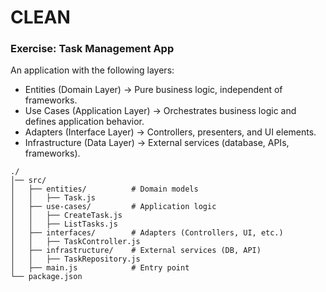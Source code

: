 # CLEAN

### Exercise: Task Management App

An application with the following layers:  
- Entities (Domain Layer) → Pure business logic, independent of frameworks.   
- Use Cases (Application Layer) → Orchestrates business logic and defines application behavior.   
- Adapters (Interface Layer) → Controllers, presenters, and UI elements.   
- Infrastructure (Data Layer) → External services (database, APIs, frameworks).   

```
./
│── src/
│   ├── entities/          # Domain models
│   │   ├── Task.js
│   ├── use-cases/         # Application logic
│   │   ├── CreateTask.js
│   │   ├── ListTasks.js
│   ├── interfaces/        # Adapters (Controllers, UI, etc.)
│   │   ├── TaskController.js
│   ├── infrastructure/    # External services (DB, API)
│   │   ├── TaskRepository.js
│   ├── main.js            # Entry point
└── package.json
```
